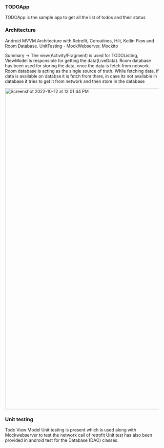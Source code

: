 ### TODOApp 

TODOApp is the sample app to get all the list of todos and their status

### Architecture 

Android MVVM Architecture with Retrofit, Coroutines, Hilt, Kotlin Flow and Room Database.
UnitTesting - MockWebserver, Mockito


Summary -> The view(Activity/Fragment) is used for TODOListing, ViewModel is responsible for getting the data(LiveData).
Room database has been used for storing the data, once the data is fetch from network. Room database is acting as the single 
source of truth. While fetching data, if data is available on databse it is fetch from there, in case its not available in database
it tries to get it from network and then store in the database

<img width="1054" alt="Screenshot 2022-10-12 at 12 01 44 PM" src="https://user-images.githubusercontent.com/11705671/195267199-aba47288-fe0c-4719-9ddf-a043657fe907.png">



### Unit testing 

Todo View Model Unit testing is present which is used along with Mockwebserver to test the network call of retrofit
Unit test has also been provided in android test for the Database (DAO) classes.





